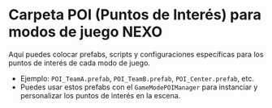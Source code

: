 # Carpeta POI (Puntos de Interés) para modos de juego NEXO

Aquí puedes colocar prefabs, scripts y configuraciones específicas para los puntos de interés de cada modo de juego.

- Ejemplo: `POI_TeamA.prefab`, `POI_TeamB.prefab`, `POI_Center.prefab`, etc.
- Puedes usar estos prefabs con el `GameModePOIManager` para instanciar y personalizar los puntos de interés en la escena.

